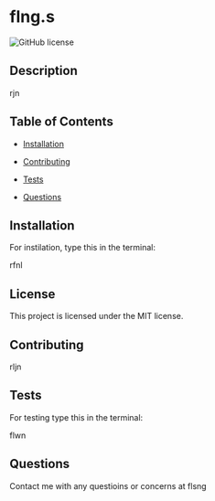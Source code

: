 # flng.s
  ![GitHub license](https://img.shields.io/badge/license-MIT-blue.svg)
  
  ## Description
  
  rjn
  
  ## Table of Contents 
  
  * [Installation](#installation)
  
  * [Contributing](#contributing)
  
  * [Tests](#tests)
  
  * [Questions](#questions)
  
  ## Installation
  
  For instilation, type this in the terminal:
  
  rfnl
  
  ## License
  
  This project is licensed under the MIT license.
    
  ## Contributing
  
  rljn
  
  ## Tests
  
  For testing type this in the terminal:
  
  flwn
  
  ## Questions
  
  Contact me with any questioins or concerns at flsng
  
  